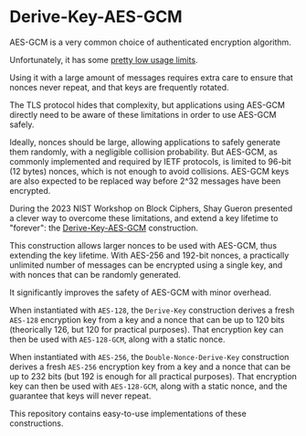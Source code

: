 # Derive-Key-AES-GCM

AES-GCM is a very common choice of authenticated encryption algorithm.

Unfortunately, it has some [pretty low usage limits](https://datatracker.ietf.org/doc/draft-irtf-cfrg-aead-limits/).

Using it with a large amount of messages requires extra care to ensure that nonces never repeat, and that keys are frequently rotated.

The TLS protocol hides that complexity, but applications using AES-GCM directly need to be aware of these limitations in order to use AES-GCM safely.

Ideally, nonces should be large, allowing applications to safely generate them randomly, with a negligible collision probability. But AES-GCM, as commonly implemented and required by IETF protocols, is limited to 96-bit (12 bytes) nonces, which is not enough to avoid collisions. AES-GCM keys are also expected to be replaced way before 2^32 messages have been encrypted.

During the 2023 NIST Workshop on Block Ciphers, Shay Gueron presented a clever way to overcome these limitations, and extend a key lifetime to "forever": the [Derive-Key-AES-GCM](https://csrc.nist.gov/csrc/media/Presentations/2023/constructions-based-on-the-aes-round/images-media/sess-5-gueron-bcm-workshop-2023.pdf) construction.

This construction allows larger nonces to be used with AES-GCM, thus extending the key lifetime. With AES-256 and 192-bit nonces, a practically unlimited number of messages can be encrypted using a single key, and with nonces that can be randomly generated.

It significantly improves the safety of AES-GCM with minor overhead.

When instantiated with `AES-128`, the `Derive-Key` construction derives a fresh `AES-128` encryption key from a key and a nonce that can be up to 120 bits (theorically 126, but 120 for practical purposes). That encryption key can then be used with `AES-128-GCM`, along with a static nonce.

When instantiated with `AES-256`, the `Double-Nonce-Derive-Key` construction derives a fresh `AES-256` encryption key from a key and a nonce that can be up to 232 bits (but 192 is enough for all practical purposes). That encryption key can then be used with `AES-128-GCM`, along with a static nonce, and the guarantee that keys will never repeat.

This repository contains easy-to-use implementations of these constructions.